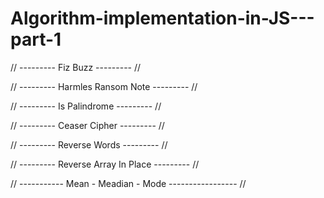 # Algorithm-implementation-in-JS---part-1

// --------- Fiz Buzz --------- //

// --------- Harmles Ransom Note --------- //

// --------- Is Palindrome --------- //

// --------- Ceaser Cipher --------- //

// --------- Reverse Words --------- //

// --------- Reverse Array In Place --------- //

// ----------- Mean - Meadian - Mode ----------------- //
